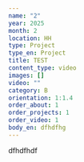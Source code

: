 ```yaml
---
name: "2"
year: 2025
month: 2
location: HH
type: Project
type_en: Project
title: TEST
content_type: video
images: []
video: ""
category: B
orientation: 1:1.4
order_about: 1
order_projects: 1
order_video: 1
body_en: dfhdfhg
---
```

dfhdfhdf
